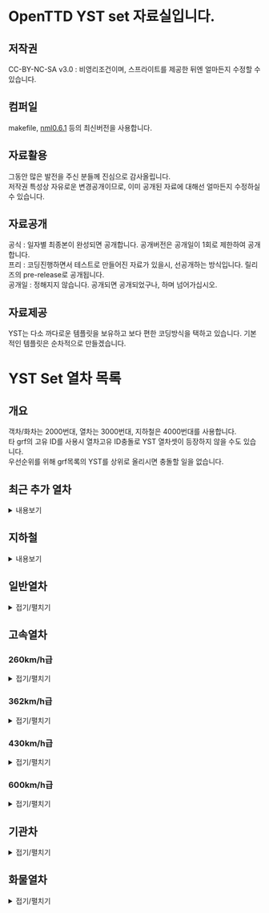 # OpenTTD YST set 자료실입니다.
## 저작권
 CC-BY-NC-SA v3.0 : 비영리조건이며, 스프라이트를 제공한 뒤엔 얼마든지 수정할 수 있습니다.<br>

## 컴퍼일
makefile, [nml0.6.1](https://github.com/OpenTTD/nml) 등의 최신버전을 사용합니다.<br>

## 자료활용
그동안 많은 발전을 주신 분들께 진심으로 감사올립니다.<br>
저작권 특성상 자유로운 변경공개이므로, 이미 공개된 자료에 대해선 얼마든지 수정하실 수 있습니다.<br>

## 자료공개
공식 : 일자별 최종본이 완성되면 공개합니다. 공개버전은 공개일이 1회로 제한하여 공개합니다.<br>
프리 : 코딩진행하면서 테스트로 만들어진 자료가 있을시, 선공개하는 방식입니다. 릴리즈의 pre-release로 공개됩니다.<br>
공개일 : 정해지지 않습니다. 공개되면 공개되었구나, 하며 넘어가십시오.<br>

## 자료제공
YST는 다소 까다로운 템플릿을 보유하고 보다 편한 코딩방식을 택하고 있습니다. 기본적인 템플릿은 순차적으로 만들겠습니다.<br>

# YST Set 열차 목록
## 개요
객차/화차는 2000번대, 열차는 3000번대, 지하철은 4000번대를 사용합니다. <br>
타 grf의 고유 ID를 사용시 열차고유 ID충돌로 YST 열차셋이 등장하지 않을 수도 있습니다.<br>
우선순위를 위해 grf목록의 YST를 상위로 올리시면 충돌할 일을 없습니다.<br>

## 최근 추가 열차
<details markdown="1">
<summary>내용보기</summary>
<table>
	<thead>
		<tr>
			<th>구분</th><th>ID</th><th>열차이름</th><th>도입년도</th><th>열차속도</th><th>수송량</th>
		</tr>
	</thead>
	<tbody>
        	<tr>
			<td rowspan="4">일반열차</td>
		</tr>
		<tr>
			<td rowspan="3">3052</td>
		</tr>
		<tr>
			<td colspan="4"><img src="docs/img/YST/ITX_SM2_Red.png" alt="ITX-SM2 Red"></td>
		</tr>
		<tr>
			<td>ITX-SM2 빨강도색</td><td>2020년</td><td>181km/h</td><td>운전차량 160, 객차차량 200</td>
		</tr>
		<!-- // ITX-SM2 빨강-->
		<tr>
			<td rowspan="4">일반열차</td>
		</tr>
		<tr>
			<td rowspan="3">3052</td>
		</tr>
		<tr>
			<td colspan="4"><img src="docs/img/YST/ITX_SM2_Green.png" alt="ITX-SM2 Green"></td>
		</tr>
		<tr>
			<td>ITX-SM2 녹색도색</td><td>2020년</td><td>181km/h</td><td>운전차량 160, 객차차량 200</td>
		</tr>
		<!-- // ITX-SM2 녹색-->
		<tr>
			<td rowspan="4">일반열차</td>
		</tr>
		<tr>
			<td rowspan="3">3052</td>
		</tr>
		<tr>
			<td colspan="4"><img src="docs/img/YST/ITX_SM2_White.png" alt="ITX-SM2 White"></td>
		</tr>
		<tr>
			<td>ITX-SM2 흰색도색</td><td>2020년</td><td>181km/h</td><td>운전차량 160, 객차차량 200</td>
		</tr>
		<!-- // ITX-SM2 흰색-->
		<tr>
			<td rowspan="4">고속열차</td>
		</tr>
		<tr>
			<td rowspan="3">3053</td>
		</tr>
		<tr>
			<td colspan="4"><img src="docs/img/YST/KTX_SC2_Blue.png" alt="KTX SC2 Blue"></td>
		</tr>
		<tr>
			<td>KTX-SC2 파랑도색</td><td>2020년</td><td>362km/h</td><td>객차차량 116</td>
		</tr>
		<!-- // KTX-SC2 파랑-->
		<tr>
			<td rowspan="4">고속열차</td>
		</tr>
		<tr>
			<td rowspan="3">3053</td>
		</tr>
		<tr>
			<td colspan="4"><img src="docs/img/YST/KTX_SC2_Green.png" alt="KTX SC2 Green"></td>
		</tr>
		<tr>
			<td>KTX-SC2 녹색도색</td><td>2020년</td><td>362km/h</td><td>객차차량 116</td>
		</tr>
		<!-- // KTX-SC2 녹색-->
		<tr>
			<td rowspan="4">고속열차</td>
		</tr>
		<tr>
			<td rowspan="3">3053</td>
		</tr>
		<tr>
			<td colspan="4"><img src="docs/img/YST/KTX_SC2_White.png" alt="KTX SC2 White"></td>
		</tr>
		<tr>
			<td>KTX-SC2 흰색도색</td><td>2020년</td><td>362km/h</td><td>객차차량 116</td>
		</tr>
		<!-- // KTX-SC2 흰색-->
</table>
</details>

## 지하철
<details markdown="2">
<summary>내용보기</summary>
<table class="table2">
                                    <thead>
                                        <tr>
                                            <th>구분</th><th>열차이름</th><th>도입년도</th><th>열차속도</th><th>수송량</th>
                                        </tr>
                                    </thead>
                                    <tbody>
                                        <tr>
                                            <td rowspan="4">지하철</td>
                                        </tr>
                                        <tr>
                                            <td rowspan="3">MTR</td>
                                        </tr>
                                            <tr>
                                                <td colspan="3"><img src="img/YST/MTR.png" alt="MTR"></td>
                                            </tr>
                                        <tr class="tr">
                                            <td>1979년</td><td>120km/h</td><td>운전차량 80, 객차차량 80</td>
                                        </tr>
                                        <!-- // MTR -->
                                        <tr>
                                            <td rowspan="4">지하철</td>
                                        </tr>
                                        <tr>
                                            <td rowspan="3">MTR 개조형</td>
                                        </tr>
                                            <tr>
                                                <td colspan="3"><img src="img/YST/MTR_remoding.png" alt="MTR remoding"></td>
                                            </tr>
                                        <tr class="tr">
                                            <td>1979년</td><td>120km/h</td><td>운전차량 80, 객차차량 80</td>
                                        </tr>
                                        <!-- // MTR 개조형-->
                                        <tr>
                                            <td rowspan="4">지하철</td>
                                        </tr>
                                        <tr>
                                            <td rowspan="3">MTR 디즈니</td>
                                        </tr>
                                            <tr>
                                                <td colspan="3"><img src="img/YST/MTR_Disney.png" alt="MTR Disney"></td>
                                            </tr>
                                        <tr class="tr">
                                            <td>1979년</td><td>120km/h</td><td>운전차량 80, 객차차량 80</td>
                                        </tr>
                                        <!-- // MTR 디즈니-->
                                        <tr>
                                            <td rowspan="4">지하철</td>
                                        </tr>
                                        <tr>
                                            <td rowspan="3">MTR CNR</td>
                                        </tr>
                                            <tr>
                                                <td colspan="3"><img src="img/YST/MTR_CNR.png" alt="MTR CNR"></td>
                                            </tr>
                                        <tr class="tr">
                                            <td>1979년</td><td>120km/h</td><td>운전차량 80, 객차차량 80</td>
                                        </tr>
                                        <!-- // MTR CNR-->
                                        <tr>
                                            <td rowspan="4">지하철</td>
                                        </tr>
                                        <tr>
                                            <td rowspan="3">MTR CNR 남부섬</td>
                                        </tr>
                                            <tr>
                                                <td colspan="3"><img src="img/YST/MTR_CNRN.png" alt="MTR CNR 남부섬"></td>
                                            </tr>
                                        <tr class="tr">
                                            <td>1979년</td><td>120km/h</td><td>운전차량 80, 객차차량 80</td>
                                        </tr>
                                        <!-- // MTR CNR 남부섬-->
                                        <tr>
                                            <td rowspan="4">지하철</td>
                                        </tr>
                                        <tr>
                                            <td rowspan="3">MTR CRRC</td>
                                        </tr>
                                            <tr>
                                                <td colspan="3"><img src="img/YST/MTR_CRRC.png" alt="MTR CRRC"></td>
                                            </tr>
                                        <tr class="tr">
                                            <td>1979년</td><td>120km/h</td><td>운전차량 80, 객차차량 80</td>
                                        </tr>
                                        <!-- // MTR CRRC-->
                                        <tr>
                                            <td rowspan="4">지하철</td>
                                        </tr>
                                        <tr>
                                            <td rowspan="3">MTR 미쓰비시</td>
                                        </tr>
                                            <tr>
                                                <td colspan="3"><img src="img/YST/MTR_H.png" alt="MTR 미쓰비시"></td>
                                            </tr>
                                        <tr class="tr">
                                            <td>1979년</td><td>120km/h</td><td>운전차량 80, 객차차량 80</td>
                                        </tr>
                                        <!-- // MTR 미쓰비시-->
                                        <tr>
                                            <td rowspan="4">지하철</td>
                                        </tr>
                                        <tr>
                                            <td rowspan="3">YTRO 100 A도색</td>
                                        </tr>
                                        <tr>
                                            <td colspan="3"><img src="img/YST/YTRO_100_A.png" alt="YTRO 100 A도색"></td>
                                        </tr>
                                        <tr class="tr">
                                            <td>2020년</td><td>120km/h</td><td>운전차량 80, 1층 객차차량 80, 2층 객차차량 160</td>
                                        </tr>
                                        <tr>
                                            <td rowspan="4">지하철</td>
                                        </tr>
                                        <tr>
                                            <td rowspan="3">YTRO 100 B도색</td>
                                        </tr>
                                        <tr>
                                            <td colspan="3"><img src="img/YST/YTRO_100_B.png" alt="YTRO 100 B도색"></td>
                                        </tr>
                                        <tr class="tr">
                                            <td>2020년</td><td>120km/h</td><td>운전차량 80, 1층 객차차량 80, 2층 객차차량 160</td>
                                        </tr>
                                        <tr>
                                            <td rowspan="4">지하철</td>
                                        </tr>
                                        <tr>
                                            <td rowspan="3">YTRO 100 C도색</td>
                                        </tr>
                                        <tr>
                                            <td colspan="3"><img src="img/YST/YTRO_100_C.png" alt="YTRO 100 C도색"></td>
                                        </tr>
                                        <tr class="tr">
                                            <td>2020년</td><td>120km/h</td><td>운전차량 80, 1층 객차차량 80, 2층 객차차량 160</td>
                                        </tr>
                                        <tr>
                                            <td rowspan="4">지하철</td>
                                        </tr>
                                        <tr>
                                            <td rowspan="3">YTRO 100 D도색</td>
                                        </tr>
                                        <tr>
                                            <td colspan="3"><img src="img/YST/YTRO_100_D.png" alt="YTRO 100 D도색"></td>
                                        </tr>
                                        <tr class="tr">
                                            <td>2020년</td><td>120km/h</td><td>운전차량 80, 1층 객차차량 80, 2층 객차차량 160</td>
                                        </tr>
                                        <tr>
                                            <td rowspan="4">지하철</td>
                                        </tr>
                                        <tr>
                                            <td rowspan="3">YTRO 100 E도색</td>
                                        </tr>
                                        <tr>
                                            <td colspan="3"><img src="img/YST/YTRO_100_E.png" alt="YTRO 100 E도색"></td>
                                        </tr>
                                        <tr class="tr">
                                            <td>2020년</td><td>120km/h</td><td>운전차량 80, 1층 객차차량 80, 2층 객차차량 160</td>
                                        </tr>
                                        <!-- // YTRO 100 -->
                                        <tr>
                                            <td rowspan="4">지하철</td>
                                        </tr>
                                        <tr>
                                            <td rowspan="3">YTRO 200 A도색</td>
                                        </tr>
                                        <tr>
                                            <td colspan="3"><img src="img/YST/YTRO_200_A.png" alt="YTRO 200 A도색"></td>
                                        </tr>
                                        <tr class="tr">
                                            <td>2020년</td><td>120km/h</td><td>운전차량 80, 1층 객차차량 80, 2층 객차차량 160</td>
                                        </tr>
                                        <tr>
                                            <td rowspan="4">지하철</td>
                                        </tr>
                                        <tr>
                                            <td rowspan="3">YTRO 200 B도색</td>
                                        </tr>
                                        <tr>
                                            <td colspan="3"><img src="img/YST/YTRO_200_B.png" alt="YTRO 200 B도색"></td>
                                        </tr>
                                        <tr class="tr">
                                            <td>2020년</td><td>120km/h</td><td>운전차량 80, 1층 객차차량 80, 2층 객차차량 160</td>
                                        </tr>
                                        <tr>
                                            <td rowspan="4">지하철</td>
                                        </tr>
                                        <tr>
                                            <td rowspan="3">YTRO 200 C도색</td>
                                        </tr>
                                        <tr>
                                            <td colspan="3"><img src="img/YST/YTRO_200_C.png" alt="YTRO 200 C도색"></td>
                                        </tr>
                                        <tr class="tr">
                                            <td>2020년</td><td>120km/h</td><td>운전차량 80, 1층 객차차량 80, 2층 객차차량 160</td>
                                        </tr>
                                        <tr>
                                            <td rowspan="4">지하철</td>
                                        </tr>
                                        <tr>
                                            <td rowspan="3">YTRO 200 D도색</td>
                                        </tr>
                                        <tr>
                                            <td colspan="3"><img src="img/YST/YTRO_200_D.png" alt="YTRO 200 D도색"></td>
                                        </tr>
                                        <tr class="tr">
                                            <td>2020년</td><td>120km/h</td><td>운전차량 80, 1층 객차차량 80, 2층 객차차량 160</td>
                                        </tr>
                                        <tr>
                                            <td rowspan="4">지하철</td>
                                        </tr>
                                        <tr>
                                            <td rowspan="3">YTRO 200 E도색</td>
                                        </tr>
                                        <tr>
                                            <td colspan="3"><img src="img/YST/YTRO_200_E.png" alt="YTRO 200 E도색"></td>
                                        </tr>
                                        <tr class="tr">
                                            <td>2020년</td><td>120km/h</td><td>운전차량 80, 1층 객차차량 80, 2층 객차차량 160</td>
                                        </tr>
                                        <tr>
                                            <td rowspan="4">지하철</td>
                                        </tr>
                                        <tr>
                                            <td rowspan="3">YTRO 200 F도색</td>
                                        </tr>
                                        <tr>
                                            <td colspan="3"><img src="img/YST/YTRO_200_F.png" alt="YTRO 200 F도색"></td>
                                        </tr>
                                        <tr class="tr">
                                            <td>2020년</td><td>120km/h</td><td>운전차량 80, 1층 객차차량 80, 2층 객차차량 160</td>
                                        </tr>
                                        <tr>
                                            <td rowspan="4">지하철</td>
                                        </tr>
                                        <tr>
                                            <td rowspan="3">YTRO 200 G도색</td>
                                        </tr>
                                        <tr>
                                            <td colspan="3"><img src="img/YST/YTRO_200_G.png" alt="YTRO 200 G도색"></td>
                                        </tr>
                                        <tr class="tr">
                                            <td>2020년</td><td>120km/h</td><td>운전차량 80, 1층 객차차량 80, 2층 객차차량 160</td>
                                        </tr>
                                        <tr>
                                            <td rowspan="4">지하철</td>
                                        </tr>
                                        <tr>
                                            <td rowspan="3">YTRO 200 H도색</td>
                                        </tr>
                                        <tr>
                                            <td colspan="3"><img src="img/YST/YTRO_200_H.png" alt="YTRO 200 H도색"></td>
                                        </tr>
                                        <tr class="tr">
                                            <td>2020년</td><td>120km/h</td><td>운전차량 80, 1층 객차차량 80, 2층 객차차량 160</td>
                                        </tr>
                                        <tr>
                                            <td rowspan="4">지하철</td>
                                        </tr>
                                        <tr>
                                            <td rowspan="3">YTRO 200 I도색</td>
                                        </tr>
                                        <tr>
                                            <td colspan="3"><img src="img/YST/YTRO_200_I.png" alt="YTRO 200 I도색"></td>
                                        </tr>
                                        <tr class="tr">
                                            <td>2020년</td><td>120km/h</td><td>운전차량 80, 1층 객차차량 80, 2층 객차차량 160</td>
                                        </tr>
                                        <tr>
                                            <td rowspan="4">지하철</td>
                                        </tr>
                                        <tr>
                                            <td rowspan="3">YTRO 200 J도색</td>
                                        </tr>
                                        <tr>
                                            <td colspan="3"><img src="img/YST/YTRO_200_J.png" alt="YTRO 200 J도색"></td>
                                        </tr>
                                        <tr class="tr">
                                            <td>2020년</td><td>120km/h</td><td>운전차량 80, 1층 객차차량 80, 2층 객차차량 160</td>
                                        </tr>
                                        <!-- // YTRO 200 -->
                                </table>
</details>

## 일반열차
<details markdown="3">
<summary>접기/펼치기</summary>
<table class="table2">
                                    <thead>
                                        <tr>
                                            <th>구분</th><th>열차이름</th><th>도입년도</th><th>열차속도</th><th>수송량</th>
                                        </tr>
                                    </thead>
                                    <tbody>
                                        <tr>
                                            <td rowspan="4">일반열차</td>
                                        </tr>
                                        <tr>
                                            <td rowspan="3">NKX A도색</td>
                                        </tr>
                                        <tr>
                                            <td colspan="3"><img src="img/YST/NKX_A.png" alt="NKX A도색"></td>
                                        </tr>
                                        <tr class="tr">
                                            <td>2020년</td><td>150km/h</td><td>운전차량 72, 1층 객차차량 101, 2층 객차차량 202</td>
                                        </tr>
                                        <tr>
                                            <td rowspan="4">일반열차</td>
                                        </tr>
                                        <tr>
                                            <td rowspan="3">NKX B도색</td>
                                        </tr>
                                        <tr>
                                            <td colspan="3"><img src="img/YST/NKX_B.png" alt="NKX B도색"></td>
                                        </tr>
                                        <tr class="tr">
                                            <td>2020년</td><td>150km/h</td><td>운전차량 72, 1층 객차차량 101, 2층 객차차량 202</td>
                                        </tr>
                                        <tr>
                                            <td rowspan="4">일반열차</td>
                                        </tr>
                                        <tr>
                                            <td rowspan="3">NKX C도색</td>
                                        </tr>
                                        <tr>
                                            <td colspan="3"><img src="img/YST/NKX_C.png" alt="NKX C도색"></td>
                                        </tr>
                                        <tr class="tr">
                                            <td>2020년</td><td>150km/h</td><td>운전차량 72, 1층 객차차량 101, 2층 객차차량 202</td>
                                        </tr>
                                        <!-- // NKX -->
                                        <tr>
                                            <td rowspan="4">일반열차</td>
                                        </tr>
                                        <tr>
                                            <td rowspan="3">YN01</td>
                                        </tr>
                                        <tr>
                                            <td colspan="3"><img src="img/YST/YN01.png" alt="YN01"></td>
                                        </tr>
                                        <tr class="tr">
                                            <td>2020년</td><td>180km/h</td><td>운전차량 58, 객차차량 70</td>
                                        </tr>
                                        <tr>
                                            <td rowspan="4">일반열차</td>
                                        </tr>
                                        <tr>
                                            <td rowspan="3">YN01-Yellow</td>
                                        </tr>
                                        <tr>
                                            <td colspan="3"><img src="img/YST/YN01_Yellow.png" alt="YN01-Yellow"></td>
                                        </tr>
                                        <tr class="tr">
                                            <td>2020년</td><td>180km/h</td><td>운전차량 58, 객차차량 70</td>
                                        </tr>
                                </table>
</details>

## 고속열차
### 260km/h급 
<details markdown="4">
<summary>접기/펼치기</summary>
<table class="table2">
                                    <thead>
                                        <tr>
                                            <th>구분</th><th>열차이름</th><th>도입년도</th><th>열차속도</th><th>수송량</th>
                                        </tr>
                                    </thead>
                                    <tbody>
                                        <tr>
                                            <td rowspan="4">고속철도</td>
                                        </tr>
                                        <tr>
                                            <td rowspan="3">800계</td>
                                        </tr>
                                           <tr>
                                            <td colspan="3"><img src="img/YST/800.png" alt="신칸센 800계"></td>
                                        </tr>
                                        <tr class="tr">
                                            <td>1996년</td><td>260km/h</td><td>운전차량 58, 객차차량 80</td>
                                        </tr>
                                        <!-- // 신칸센 800계 -->
                                        <tr>
                                            <td rowspan="4">고속철도</td>
                                        </tr>
                                        <tr>
                                            <td rowspan="3">CRH1</td>
                                        </tr>
                                        <tr>
                                            <td colspan="3"><img src="img/YST/CRH1.png" alt="CRH1"></td>
                                        </tr>
                                        <tr class="tr">
                                            <td>2012년</td><td>280km/h</td><td>운전차량 72, 객차차량 101</td>
                                        </tr>
                                        <!-- // CRH1 -->
                                        <tr>
                                            <td rowspan="4">준고속철도</td>
                                        </tr>
                                        <tr>
                                            <td rowspan="3">EMU-250</td>
                                        </tr>
                                        <tr>
                                            <td colspan="3"><img src="img/YST/EMU_250.png" alt="EMU-250"></td>
                                        </tr>
                                        <tr class="tr">
                                            <td>2020년</td><td>251km/h</td><td>운전차량 58, 객차차량 70</td>
                                        </tr>
                                        <tr>
                                            <td rowspan="4">준고속철도</td>
                                        </tr>
                                        <tr>
                                            <td rowspan="3">HMX 빨강도색</td>
                                        </tr>
                                        <tr>
                                            <td colspan="3"><img src="img/YST/HMX_Red.png" alt="HMX-Red"></td>
                                        </tr>
                                        <tr class="tr">
                                            <td>2020년</td><td>251km/h</td><td>운전차량 40, 1층 객차차량 80, 2층 객차차량 160</td>
                                        </tr>
                                        <tr>
                                            <td rowspan="4">준고속철도</td>
                                        </tr>
                                        <tr>
                                            <td rowspan="3">HMX 녹색도색</td>
                                        </tr>
                                        <tr>
                                            <td colspan="3"><img src="img/YST/HMX_Green.png" alt="HMX-Green"></td>
                                        </tr>
                                        <tr class="tr">
                                            <td>2020년</td><td>251km/h</td><td>운전차량 40, 1층 객차차량 80, 2층 객차차량 160</td>
                                        </tr>
                                        <!-- // HMX -->
                                        <tr>
                                            <td rowspan="4">준고속철도</td>
                                        </tr>
                                        <tr>
                                            <td rowspan="3">Talgo250-Alvia</td>
                                        </tr>
                                        <tr>
                                            <td colspan="3"><img src="img/YST/Talgo_250_Alvia.png" alt="Talgo-250 Alvia"></td>
                                        </tr>
                                        <tr class="tr">
                                            <td>2012년</td><td>250km/h</td><td>객차차량 85</td>
                                        </tr>
                                        <tr>
                                            <td rowspan="4">준고속철도</td>
                                        </tr>
                                        <tr>
                                            <td rowspan="3">Talgo250-Aprosiyob</td>
                                        </tr>
                                        <tr>
                                            <td colspan="3"><img src="img/YST/Talgo_250_Aprosiyob.png" alt="Talgo-250 Aprosiyob"></td>
                                        </tr>
                                        <tr class="tr">
                                            <td>2012년</td><td>250km/h</td><td>객차차량 85</td>
                                        </tr>
                                        <!-- // Talgo250 -->
                                        <tr>
                                            <td rowspan="4">준고속열차</td>
                                        </tr>
                                        <tr>
                                            <td rowspan="3">YN02</td>
                                        </tr>
                                        <tr>
                                            <td colspan="3"><img src="img/YST/YN02.png" alt="YN02"></td>
                                        </tr>
                                        <tr class="tr">
                                            <td>2020년</td><td>251km/h</td><td>운전차량 58, 객차차량 70</td>
                                        </tr>
                                        <!-- // YN -->
                                </table>
	
</details>
	
### 362km/h급 
<details markdown="5">
<summary>접기/펼치기</summary>
<table class="table2">
                                    <thead>
                                        <tr>
                                            <th>구분</th><th>열차이름</th><th>도입년도</th><th>열차속도</th><th>수송량</th>
                                        </tr>
                                    </thead>
                                    <tbody>
                                        <tr>
                                            <td rowspan="4">고속철도</td>
                                        </tr>
                                        <tr>
                                            <td rowspan="3">500계</td>
                                        </tr>
                                           <tr>
                                            <td colspan="3"><img src="img/YST/500.png" alt="신칸센 500계"></td>
                                        </tr>
                                        <tr class="tr">
                                            <td>1996년</td><td>330km/h</td><td>운전차량 53, 객차차량 100</td>
                                        </tr>
                                        <tr>
                                            <td rowspan="4">고속철도</td>
                                        </tr>
                                        <tr>
                                            <td rowspan="3">500계-팥죽</td>
                                        </tr>
                                            <tr>
                                                <td colspan="3"><img src="img/YST/500_Patjug.png" alt="신칸센 500계-팥죽"></td>
                                            </tr>
                                        <tr class="tr">
                                            <td>1996년</td><td>330km/h</td><td>운전차량 53, 객차차량 100</td>
                                        </tr>
                                        <tr>
                                            <td rowspan="4">고속철도</td>
                                        </tr>
                                        <tr>
                                            <td rowspan="3">500계-산천</td>
                                        </tr>
                                            <tr>
                                            <td colspan="3"><img src="img/YST/500_Sancheon.png" alt="신칸센 500계-산천"></td>
                                        </tr>
                                        <tr class="tr">
                                            <td>1996년</td><td>330km/h</td><td>운전차량 53, 객차차량 100</td>
                                        </tr>
                                        <!-- // 신칸센 500계 -->
                                        <tr>
                                            <td rowspan="4">고속철도</td>
                                        </tr>
                                        <tr>
                                            <td rowspan="3">AGV</td>
                                        </tr>
                                        <tr>
                                            <td colspan="3"><img src="img/YST/AGV.png" alt="AGV"></td>
                                        </tr>
                                        <tr class="tr">
                                            <td>2012년</td><td>330km/h</td><td>운전차량 85, 객차차량 85</td>
                                        </tr>
                                        <tr>
                                            <td rowspan="4">고속철도</td>
                                        </tr>
                                        <tr>
                                            <td rowspan="3">AVE</td>
                                        </tr>
                                        <tr>
                                            <td colspan="3"><img src="img/YST/AVE.png" alt="AVE"></td>
                                        </tr>
                                        <tr class="tr">
                                            <td>2012년</td><td>330km/h</td><td>객차차량 85</td>
                                        </tr>
                                        <!-- // AVE -->
                                        <tr>
                                            <td rowspan="4">고속철도</td>
                                        </tr>
                                        <tr>
                                            <td rowspan="3">AVE Velaro</td>
                                        </tr>
                                           <tr>
                                            <td colspan="3"><img src="img/YST/AVE_Velaro.png" alt="AVE"></td>
                                        </tr>
                                        <tr class="tr">
                                            <td>2006년</td><td>330km/h</td><td>운전차량 30, 객차차량 50</td>
                                        </tr>
                                        <!-- // AVE Velaro -->
                                        <tr>
                                            <td rowspan="4">고속철도</td>
                                        </tr>
                                        <tr>
                                            <td rowspan="3">CRH3</td>
                                        </tr>
                                        <tr>
                                            <td colspan="3"><img src="img/YST/CRH3.png" alt="CRH1"></td>
                                        </tr>
                                        <tr class="tr">
                                            <td>2017년</td><td>330km/h</td><td>운전차량 30, 객차차량 50</td>
                                        </tr>
                                        <!-- // CRH3 -->
                                        <tr>
                                            <td rowspan="4">고속철도</td>
                                        </tr>
                                        <tr>
                                            <td rowspan="3">CRH380A</td>
                                        </tr>
                                        <tr>
                                            <td colspan="3"><img src="img/YST/CRH380A.png" alt="CRH380A"></td>
                                        </tr>
                                        <tr class="tr">
                                            <td>2017년</td><td>380km/h</td><td>운전차량 46, 객차차량 85</td>
                                        </tr>
                                        <tr>
                                            <td rowspan="4">고속철도</td>
                                        </tr>
                                        <tr>
                                            <td rowspan="3">CRH380A-Red</td>
                                        </tr>
                                        <tr>
                                            <td colspan="3"><img src="img/YST/CRH380A_Red.png" alt="CRH380A_Red"></td>
                                        </tr>
                                        <tr class="tr">
                                            <td>2017년</td><td>380km/h</td><td>운전차량 46, 객차차량 85</td>
                                        </tr>
                                        <!-- // CRH380A -->
                                        <tr>
                                            <td rowspan="4">고속철도</td>
                                        </tr>
                                        <tr>
                                            <td rowspan="3">E5</td>
                                        </tr>
                                        <tr>
                                            <td colspan="3"><img src="img/YST/E5.png" alt="E5"></td>
                                        </tr>
                                        <tr class="tr">
                                            <td>2011년</td><td>330km/h</td><td>운전차량 20, 객차차량 100</td>
                                        </tr>
                                        <tr>
                                            <td rowspan="4">고속철도</td>
                                        </tr>
                                        <tr>
                                            <td rowspan="3">H5</td>
                                        </tr>
                                        <tr>
                                            <td colspan="3"><img src="img/YST/H5.png" alt="H5"></td>
                                        </tr>
                                        <tr class="tr">
                                            <td>2011년</td><td>330km/h</td><td>운전차량 20, 객차차량 100</td>
                                        </tr>
                                        <!-- // E5 -->
                                        <tr>
                                            <td rowspan="4">고속철도</td>
                                        </tr>
                                        <tr>
                                            <td rowspan="3">E6</td>
                                        </tr>
                                        <tr>
                                            <td colspan="3"><img src="img/YST/E6.png" alt="E6"></td>
                                        </tr>
                                        <tr class="tr">
                                            <td>2011년</td><td>330km/h</td><td>운전차량 22, 객차차량 68</td>
                                        </tr>
                                        <!-- // E6 -->
                                        <tr>
                                            <td rowspan="4">고속철도</td>
                                        </tr>
                                        <tr>
                                            <td rowspan="3">E7</td>
                                        </tr>
                                        <tr>
                                            <td colspan="3"><img src="img/YST/E7.png" alt="E7"></td>
                                        </tr>
                                        <tr class="tr">
                                            <td>2014년</td><td>331km/h</td><td>운전차량 50, 객차차량 98</td>
                                        </tr>
                                        <!-- // E7 -->
                                        <tr>
                                            <td rowspan="4">고속철도</td>
                                        </tr>
                                        <tr>
                                            <td rowspan="3">E300 노랑도색</td>
                                        </tr>
                                        <tr>
                                            <td colspan="3"><img src="img/YST/E300_A.png" alt="E300 노랑도색"></td>
                                        </tr>
                                        <tr class="tr">
                                            <td>1992년</td><td>331km/h</td><td>객차차량 58</td>
                                        </tr>
                                        <tr>
                                            <td rowspan="4">고속철도</td>
                                        </tr>
                                        <tr>
                                            <td rowspan="3">E300 파랑도색</td>
                                        </tr>
                                        <tr>
                                            <td colspan="3"><img src="img/YST/E300_B.png" alt="E300 파랑도색"></td>
                                        </tr>
                                        <tr class="tr">
                                            <td>1992년</td><td>331km/h</td><td>객차차량 58</td>
                                        </tr>
                                        <!-- // E300 -->
                                        <tr>
                                            <td rowspan="4">고속철도</td>
                                        </tr>
                                        <tr>
                                            <td rowspan="3">E320</td>
                                        </tr>
                                        <tr>
                                            <td colspan="3"><img src="img/YST/E320.png" alt="E320"></td>
                                        </tr>
                                        <tr class="tr">
                                            <td>2014년</td><td>331km/h</td><td>운전차량 30, 객차차량 50</td>
                                        </tr>
                                        <!-- // E320 -->
                                        <tr>
                                            <td rowspan="4">고속철도</td>
                                        </tr>
                                        <tr>
                                            <td rowspan="3">EMU-300</td>
                                        </tr>
                                        <tr>
                                            <td colspan="3"><img src="img/YST/EMU_300.png" alt="EMU-300"></td>
                                        </tr>
                                        <tr class="tr">
                                            <td>2020년</td><td>331km/h</td><td>운전차량 58, 객차차량 70</td>
                                        </tr>
                                        <!-- // EMU -->
                                        <tr>
                                            <td rowspan="4">고속철도</td>
                                        </tr>
                                        <tr>
                                            <td rowspan="3">ICE3</td>
                                        </tr>
                                        <tr>
                                            <td colspan="3"><img src="img/YST/ICE3.png" alt="ICE3"></td>
                                        </tr>
                                        <tr class="tr">
                                            <td>1997년</td><td>331km/h</td><td>운전차량 30, 객차차량 50</td>
                                        </tr>
                                        <!-- // ICE3 -->
                                        <tr>
                                            <td rowspan="4">고속철도</td>
                                        </tr>
                                        <tr>
                                            <td rowspan="3">ICE-SP (산천)</td>
                                        </tr>
                                        <tr>
                                            <td colspan="3"><img src="img/YST/ICE_Sancheon.png" alt="ICE-산천"></td>
                                        </tr>
                                        <tr class="tr">
                                            <td>2020년</td><td>331km/h</td><td>운전차량 30, 객차차량 50</td>
                                        </tr>
                                        <tr>
                                            <td rowspan="4">고속철도</td>
                                        </tr>
                                        <tr>
                                            <td rowspan="3">ICE-SP (팥죽)</td>
                                        </tr>
                                        <tr>
                                            <td colspan="3"><img src="img/YST/ICE_Patjug.png" alt="ICE-팥죽"></td>
                                        </tr>
                                        <tr class="tr">
                                            <td>2020년</td><td>331km/h</td><td>운전차량 30, 객차차량 50</td>
                                        </tr>
                                        <!-- // ICE-SP -->
                                        <tr>
                                            <td rowspan="4">고속철도</td>
                                        </tr>
                                        <tr>
                                            <td rowspan="3">KTX-N</td>
                                        </tr>
                                        <tr>
                                            <td colspan="3"><img src="img/YST/KTX_N.png" alt="KTX-N"></td>
                                        </tr>
                                        <tr class="tr">
                                            <td>2020년</td><td>331km/h</td><td>객차차량 116</td>
                                        </tr>
                                        <!-- // KTX-N -->
                                        <tr>
                                            <td rowspan="4">고속철도</td>
                                        </tr>
                                        <tr>
                                            <td rowspan="3">N700</td>
                                        </tr>
                                        <tr>
                                            <td colspan="3"><img src="img/YST/N700.png" alt="N700"></td>
                                        </tr>
                                        <tr class="tr">
                                            <td>2007년</td><td>331km/h</td><td>운전차량 75, 객차차량 100</td>
                                        </tr>
                                        <tr>
                                            <td rowspan="4">고속철도</td>
                                        </tr>
                                        <tr>
                                            <td rowspan="3">타이완 고속열차</td>
                                        </tr>
                                        <tr>
                                            <td colspan="3"><img src="img/YST/N700_Taiwan.png" alt="타이완고속열차"></td>
                                        </tr>
                                        <tr class="tr">
                                            <td>2007년</td><td>331km/h</td><td>운전차량 75, 객차차량 100</td>
                                        </tr>
                                        <!-- // N700 -->
                                        <tr>
                                            <td rowspan="4">고속철도</td>
                                        </tr>
                                        <tr>
                                            <td rowspan="3">TGV-Old</td>
                                        </tr>
                                        <tr>
                                            <td colspan="3"><img src="img/YST/TGV_Old.png" alt="TGV Old"></td>
                                        </tr>
                                        <tr class="tr">
                                            <td>1978년</td><td>331km/h</td><td>객차차량 85</td>
                                        </tr>
                                        <!-- // TGV-Old -->
                                        <tr>
                                            <td rowspan="4">고속철도</td>
                                        </tr>
                                        <tr>
                                            <td rowspan="3">TGV Old Pos</td>
                                        </tr>
                                        <tr>
                                            <td colspan="3"><img src="img/YST/TGV_OLD_POS.png" alt="TGV Old Pos"></td>
                                        </tr>
                                        <tr class="tr">
                                            <td>1978년</td><td>331km/h</td><td>객차차량 85</td>
                                        </tr>
                                        <tr>
                                            <td rowspan="4">고속철도</td>
                                        </tr>
                                        <tr>
                                            <td rowspan="3">TGV Old Lyair</td>
                                        </tr>
                                        <tr>
                                            <td colspan="3"><img src="img/YST/TGV_OLD_POS_Lyair.png" alt="TGV Old Pos Lyair"></td>
                                        </tr>
                                        <tr class="tr">
                                            <td>1978년</td><td>331km/h</td><td>객차차량 85</td>
                                        </tr>
                                        <tr>
                                            <td rowspan="4">고속철도</td>
                                        </tr>
                                        <tr>
                                            <td rowspan="3">TGV Old Thalys</td>
                                        </tr>
                                        <tr>
                                            <td colspan="3"><img src="img/YST/TGV_OLD_POS_Thalys.png" alt="TGV Old Pos Thalys"></td>
                                        </tr>
                                        <tr class="tr">
                                            <td>1978년</td><td>331km/h</td><td>객차차량 85</td>
                                        </tr>
                                        <!-- // TGV Old Pos -->
                                        <tr>
                                            <td rowspan="4">고속철도</td>
                                        </tr>
                                        <tr>
                                            <td rowspan="3">TGV Pos</td>
                                        </tr>
                                        <tr>
                                            <td colspan="3"><img src="img/YST/TGV_POS.png" alt="TGV Pos"></td>
                                        </tr>
                                        <tr class="tr">
                                            <td>2006년</td><td>331km/h</td><td>객차차량 85</td>
                                        </tr>
                                        <tr>
                                            <td rowspan="4">고속철도</td>
                                        </tr>
                                        <tr>
                                            <td rowspan="3">TGV Lyair</td>
                                        </tr>
                                        <tr>
                                            <td colspan="3"><img src="img/YST/TGV_POS_Lyair.png" alt="TGV Lyair"></td>
                                        </tr>
                                        <tr class="tr">
                                            <td>2006년</td><td>331km/h</td><td>객차차량 85</td>
                                        </tr>
                                        <tr>
                                            <td rowspan="4">고속철도</td>
                                        </tr>
                                        <tr>
                                            <td rowspan="3">TGV Thalys</td>
                                        </tr>
                                        <tr>
                                            <td colspan="3"><img src="img/YST/TGV_POS_Thalys.png" alt="TGV Thalys"></td>
                                        </tr>
                                        <tr class="tr">
                                            <td>2006년</td><td>331km/h</td><td>객차차량 85</td>
                                        </tr>
                                        <!-- // TGV Pos -->
                                        <tr>
                                            <td rowspan="4">고속철도</td>
                                        </tr>
                                        <tr>
                                            <td rowspan="3">TGV Old Duplex</td>
                                        </tr>
                                        <tr>
                                            <td colspan="3"><img src="img/YST/TGV_OLD_Duplex.png" alt="TGV Old Duplex"></td>
                                        </tr>
                                        <tr class="tr">
                                            <td>1994년</td><td>250km/h</td><td>객차차량 170</td>
                                        </tr>
                                        <tr>
                                            <td rowspan="4">고속철도</td>
                                        </tr>
                                        <tr>
                                            <td rowspan="3">TGV Old Lyair Duplex</td>
                                        </tr>
                                        <tr>
                                            <td colspan="3"><img src="img/YST/TGV_OLD_Duplex_Lyair.png" alt="TGV Old Duplex Lyair"></td>
                                        </tr>
                                        <tr class="tr">
                                            <td>1994년</td><td>250km/h</td><td>객차차량 170</td>
                                        </tr>
                                        <!-- // TGV Old Duplex -->
                                        <tr>
                                            <td rowspan="4">고속철도</td>
                                        </tr>
                                        <tr>
                                            <td rowspan="3">TGV Duplex</td>
                                        </tr>
                                        <tr>
                                            <td colspan="3"><img src="img/YST/TGV_Duplex.png" alt="TGV Duplex"></td>
                                        </tr>
                                        <tr class="tr">
                                            <td>1994년</td><td>250km/h</td><td>객차차량 85</td>
                                        </tr>
                                        <tr>
                                            <td rowspan="4">고속철도</td>
                                        </tr>
                                        <tr>
                                            <td rowspan="3">TGV Lyair Duplex</td>
                                        </tr>
                                        <tr>
                                            <td colspan="3"><img src="img/YST/TGV_Duplex_Lyair.png" alt="TGV Duplex Lyair"></td>
                                        </tr>
                                        <tr class="tr">
                                            <td>1994년</td><td>250km/h</td><td>객차차량 85</td>
                                        </tr>
                                        <!-- // TGV Duplex -->
                                        <tr>
                                            <td rowspan="4">고속철도</td>
                                        </tr>
                                        <tr>
                                            <td rowspan="3">TGV Ouigo</td>
                                        </tr>
                                        <tr>
                                            <td colspan="3"><img src="img/YST/TGV_Ouigo.png" alt="TGV Ouigo"></td>
                                        </tr>
                                        <tr class="tr">
                                            <td>2013년</td><td>331km/h</td><td>객차차량 85</td>
                                        </tr>
                                        <!-- // TGV Ouigo -->
                                        <tr>
                                            <td rowspan="4">고속열차</td>
                                        </tr>
                                        <tr>
                                            <td rowspan="3">YTX</td>
                                        </tr>
                                        <tr>
                                            <td colspan="3"><img src="img/YST/YTX.png" alt="YTX"></td>
                                        </tr>
                                        <tr class="tr">
                                            <td>2020년</td><td>331km/h</td><td>운전차량 30, 객차차량 50</td>
                                        </tr>
                                        <!-- // YTX -->
                                        <tr>
                                            <td rowspan="4">고속열차</td>
                                        </tr>
                                        <tr>
                                            <td rowspan="3">ZEFIRO380</td>
                                        </tr>
                                        <tr>
                                            <td colspan="3"><img src="img/YST/ZEFIRO380.png" alt="ZEFIRO380"></td>
                                        </tr>
                                        <tr class="tr">
                                            <td>2014년</td><td>380km/h</td><td>운전차량 54, 객차차량 90</td>
                                        </tr>
                                    </tbody>
                                    <!-- // ZEFIRO380 -->
                                </table>
	
</details>
	
### 430km/h급 
<details markdown="6">
<summary>접기/펼치기</summary>
<table class="table2">
                                    <thead>
                                        <tr>
                                            <th>구분</th><th>열차이름</th><th>도입년도</th><th>열차속도</th><th>수송량</th>
                                        </tr>
                                    </thead>
                                    <tbody>
                                        <tr>
                                            <td rowspan="4">고속철도</td>
                                        </tr>
                                        <tr>
                                            <td rowspan="3">500계-Cool</td>
                                        </tr>
                                        <tr>
                                            <td colspan="3"><img src="img/YST/500_Cool.png" alt="신칸센 500계-Cool"></td>
                                        </tr>
                                        <tr class="tr">
                                            <td>1996년</td><td>430km/h</td><td>운전차량 53, 객차차량 100</td>
                                        </tr>
                                        <tr>
                                            <td rowspan="4">고속철도</td>
                                        </tr>
                                        <tr>
                                            <td rowspan="3">AGV-Cool</td>
                                        </tr>
                                        <tr>
                                            <td colspan="3"><img src="img/YST/AGV_Cool.png" alt="AGV-Cool"></td>
                                        </tr>
                                        <tr class="tr">
                                            <td>2012년</td><td>430km/h</td><td>운전차량 85, 객차차량 85</td>
                                        </tr>
                                        <!-- // AGV -->
                                        <tr>
                                            <td rowspan="4">고속철도</td>
                                        </tr>
                                        <tr>
                                            <td rowspan="3">CRH380A-Cool</td>
                                        </tr>
                                        <tr>
                                            <td colspan="3"><img src="img/YST/CRH380A_Cool.png" alt="CRH380A_Cool"></td>
                                        </tr>
                                        <tr class="tr">
                                            <td>2017년</td><td>430km/h</td><td>운전차량 46, 객차차량 85</td>
                                        </tr>
                                        <tr>
                                            <td rowspan="4">고속철도</td>
                                        </tr>
                                        <tr>
                                            <td rowspan="3">HEMU-430</td>
                                        </tr>
                                        <tr>
                                            <td colspan="3"><img src="img/YST/HEMU.png" alt="HEMU-430"></td>
                                        </tr>
                                        <tr class="tr">
                                            <td>2007년</td><td>430km/h</td><td>운전차량 60, 객차차량 80</td>
                                        </tr>
                                        <!-- // HEMU-430 -->
                                        <tr>
                                            <td rowspan="4">고속열차</td>
                                        </tr>
                                        <tr>
                                            <td rowspan="3">ZEFIRO380-Cool</td>
                                        </tr>
                                        <tr>
                                            <td colspan="3"><img src="img/YST/ZEFIRO380_Cool.png" alt="ZEFIRO380-Cool"></td>
                                        </tr>
                                        <tr class="tr">
                                            <td>2014년</td><td>430km/h</td><td>운전차량 54, 객차차량 90</td>
                                        </tr>
                                    </tbody>
                                    <!-- // ZEFIRO380 -->
                                </table>
	
</details>

### 600km/h급 
<details markdown="7">
<summary>접기/펼치기</summary>
<table class="table2">
                                    <thead>
                                        <tr>
                                            <th>구분</th><th>열차이름</th><th>도입년도</th><th>열차속도</th><th>수송량</th>
                                        </tr>
                                    </thead>
                                    <tbody>
                                        <tr>
                                            <td rowspan="4">초고속철도</td>
                                        </tr>
                                        <tr>
                                            <td rowspan="3">CR600</td>
                                        </tr>
                                           <tr>
                                            <td colspan="3"><img src="img/YST/CR600.png" alt="CR600"></td>
                                        </tr>
                                        <tr class="tr">
                                            <td>2012년</td><td>600km/h</td><td>운전차량 45, 객차차량 90</td>
                                        </tr>
                                        <!-- // CR600 -->
                                        <tr>
                                            <td rowspan="5">시운전고속열차</td>
                                        </tr>
                                        <tr>
                                            <td rowspan="4">CRH380A-Test</td>
                                        </tr>
                                        <tr>
                                            <td colspan="3"><img src="img/YST/CRH380A_Test.png" alt="CRH380A-Test"></td>
                                        </tr>
                                        <tr>
                                            <td>2017년</td><td>600km/h</td><td>수송량 없음</td>
                                        </tr>
                                        <tr class="tr">
                                            <td colspan="3">시운전차량으로 기관사와 보조 기관사만 탑승한다는 컨셉임. 유지보수 0</td>
                                        </tr>
                                        <!-- // CRH380A-Test -->
                                        <tr>
                                            <td rowspan="5">시운전고속철도</td>
                                        </tr>
                                        <tr>
                                            <td rowspan="4">Dr. Yellow</td>
                                        </tr>
                                        <tr>
                                            <td colspan="3"><img src="img/YST/Dr_Yellow.png" alt="Dr.Yellow"></td>
                                        </tr>
                                        <tr>
                                            <td>2007년</td><td>600km/h</td><td>수송량 없음</td>
                                        </tr>
                                        <tr class="tr">
                                            <td colspan="3">시운전차량으로 기관사와 보조 기관사만 탑승한다는 컨셉임. 유지보수 0</td>
                                        </tr>
                                        <!-- // Dr. Yellow -->
                                        <tr>
                                            <td rowspan="4">초고속철도</td>
                                        </tr>
                                        <tr>
                                            <td rowspan="3">Glory 600 A도색</td>
                                        </tr>
                                        <tr>
                                            <td colspan="3"><img src="img/YST/Glory_600_A.png" alt="Glory-600 A도색"></td>
                                        </tr>
                                        <tr class="tr">
                                            <td>2020년</td><td>600km/h</td><td>객차차량 100</td>
                                        </tr>
                                        <tr>
                                            <td rowspan="4">초고속철도</td>
                                        </tr>
                                        <tr>
                                            <td rowspan="3">Glory 600 B도색</td>
                                        </tr>
                                        <tr>
                                            <td colspan="3"><img src="img/YST/Glory_600_B.png" alt="Glory-600 B도색"></td>
                                        </tr>
                                        <tr class="tr">
                                            <td>2020년</td><td>600km/h</td><td>객차차량 100</td>
                                        </tr>
                                        <tr>
                                            <td rowspan="4">초고속철도</td>
                                        </tr>
                                        <tr>
                                            <td rowspan="3">Glory 600 C도색</td>
                                        </tr>
                                        <tr>
                                            <td colspan="3"><img src="img/YST/Glory_600_C.png" alt="Glory-600 C도색"></td>
                                        </tr>
                                        <tr class="tr">
                                            <td>2020년</td><td>600km/h</td><td>객차차량 100</td>
                                        </tr>
                                        <tr>
                                            <td rowspan="4">초고속철도</td>
                                        </tr>
                                        <tr>
                                            <td rowspan="3">Glory 600 D도색</td>
                                        </tr>
                                        <tr>
                                            <td colspan="3"><img src="img/YST/Glory_600_D.png" alt="Glory-600 D도색"></td>
                                        </tr>
                                        <tr class="tr">
                                            <td>2020년</td><td>600km/h</td><td>객차차량 100</td>
                                        </tr>
                                        <tr>
                                            <td rowspan="4">초고속철도</td>
                                        </tr>
                                        <tr>
                                            <td rowspan="3">Glory 600 E도색</td>
                                        </tr>
                                        <tr>
                                            <td colspan="3"><img src="img/YST/Glory_600_E.png" alt="Glory-600 E도색"></td>
                                        </tr>
                                        <tr class="tr">
                                            <td>2020년</td><td>600km/h</td><td>객차차량 100</td>
                                        </tr>
                                        <!-- // Glory 600 -->
                                        <tr>
                                            <td rowspan="4">초고속철도</td>
                                        </tr>
                                        <tr>
                                            <td rowspan="3">VTX</td>
                                        </tr>
                                        <tr>
                                            <td colspan="3"><img src="img/YST/VTX.png" alt="VTX"></td>
                                        </tr>
                                        <tr class="tr">
                                            <td>2020년</td><td>600km/h</td><td>운전차량 40, 객차차량 80</td>
                                        </tr>
                                        <!-- // VTX -->
                                        <tr>
                                            <td rowspan="5">화차형 고속열차</td>
                                        </tr>
                                        <tr>
                                            <td rowspan="4">YFX</td>
                                        </tr>
                                        <tr>
                                            <td colspan="3"><img src="img/YST/YFX.png" alt="YFX"></td>
                                        </tr>
                                        <tr>
                                            <td>2020년</td><td>600km/h</td><td>운전차량 100, 증결차량 200</td>
                                        </tr>
                                        <tr class="tr">
                                            <td colspan="3">※ 본 차량은 화물열차로 승객외 모든 화물을 운반합니다.</td>
                                        </tr>
                                        <!-- // YFX -->
                                        <tr>
                                            <td rowspan="4">초고속열차</td>
                                        </tr>
                                        <tr>
                                            <td rowspan="3">ZEFIRO380-Black</td>
                                        </tr>
                                        <tr>
                                            <td colspan="3"><img src="img/YST/ZEFIRO380_Black.png" alt="ZEFIRO380-Black"></td>
                                        </tr>
                                        <tr class="tr">
                                            <td>2014년</td><td>600km/h</td><td>운전차량 54, 객차차량 90</td>
                                        </tr>
                                    </tbody>
                                    <!-- // ZEFIRO380 -->
                                </table>
	
</details>

## 기관차
<details markdown="8">
<summary>접기/펼치기</summary>
<table class="table2">
                                    <thead>
                                        <tr>
                                            <th>구분</th><th>열차이름</th><th>도입년도</th><th>열차속도</th><th>수송량</th>
                                        </tr>
                                    </thead>
                                    <tbody>
                                        <tr>
                                            <td rowspan="4">전기기관차</td>
                                        </tr>
                                        <tr>
                                            <td rowspan="3">BB15048</td>
                                        </tr>
                                            <tr>
                                                <td colspan="3"><img src="img/YST/BB15048.png" alt="BB15048"></td>
                                            </tr>
                                        <tr class="tr">
                                            <td>1971년</td><td>180km/h</td><td>전기기관차로 수송량 없음.</td>
                                        </tr>
                                        <!-- // BB15048 -->
                                        <tr>
                                            <td rowspan="4">디젤기관차</td>
                                        </tr>
                                        <tr>
                                            <td rowspan="3">GT26CW</td>
                                        </tr>
                                            <tr>
                                                <td colspan="3"><img src="img/YST/GT26CW.png" alt="GT26CW"></td>
                                            </tr>
                                        <tr class="tr">
                                            <td>1967년</td><td>180km/h</td><td>디젤기관차로 수송량 없음.</td>
                                        </tr>
                                        <!-- // GT26CW -->
                                        <tr>
                                            <td rowspan="4">디젤기관차</td>
                                        </tr>
                                        <tr>
                                            <td rowspan="3">NJ2</td>
                                        </tr>
                                            <tr>
                                                <td colspan="3"><img src="img/YST/NJ2.png" alt="NJ2"></td>
                                            </tr>
                                        <tr class="tr">
                                            <td>2006년</td><td>180km/h</td><td>디젤기관차로 수송량 없음.</td>
                                        </tr>
                                        <!-- // NJ2 -->
                                </table>
	
</details>

## 화물열차
<details markdown="9">
<summary>접기/펼치기</summary>
<table class="table2">
                                    <thead>
                                        <tr>
                                            <th>구분</th><th>열차이름</th><th>도입년도</th><th>열차속도</th><th>수송량</th>
                                        </tr>
                                    </thead>
                                    <tbody>
                                        <tr>
                                            <td rowspan="4">화차</td>
                                        </tr>
                                        <tr>
                                            <td rowspan="3">컨테이너화차</td>
                                        </tr>
                                            <tr>
                                                <td colspan="3"><img src="img/YST/Flat_1F.png" alt="Flat 1F"></td>
                                            </tr>
                                        <tr class="tr">
                                            <td>1967년</td><td>기관차 속도 귀속</td><td>50 / FIRS 대응</td>
                                        </tr>
                                        <!-- // 컨테이너 화차 1F -->
                                        <tr>
                                            <td rowspan="4">화차</td>
                                        </tr>
                                        <tr>
                                            <td rowspan="3">컨테이너 탱크화차</td>
                                        </tr>
                                            <tr>
                                                <td colspan="3"><img src="img/YST/Flat_Tank.png" alt="Flat Tank"></td>
                                            </tr>
                                        <tr class="tr">
                                            <td>1967년</td><td>기관차 속도 귀속</td><td>액체화물 100 / FIRS 대응</td>
                                        </tr>
                                        <!-- // 컨테이너 화차 1F -->
                                        <tr>
                                            <td rowspan="4">화차</td>
                                        </tr>
                                        <tr>
                                            <td rowspan="3">컨테이너 미국형</td>
                                        </tr>
                                            <tr>
                                                <td colspan="3"><img src="img/YST/Flat_2F.png" alt="Flat 미국형"></td>
                                            </tr>
                                        <tr class="tr">
                                            <td>1967년</td><td>기관차 속도 귀속</td><td>50 / FIRS 대응</td>
                                        </tr>
                                        <!-- // 컨테이너 화차 2F -->
                                        <tr>
                                            <td rowspan="4">화차</td>
                                        </tr>
                                        <tr>
                                            <td rowspan="3">유조화차</td>
                                        </tr>
                                            <tr>
                                                <td colspan="3"><img src="img/YST/tank.png" alt="Tank"></td>
                                            </tr>
                                        <tr class="tr">
                                            <td>1967년</td><td>기관차 속도귀속</td><td>액체화물 200,000L / FIRS 대응함.</td>
                                        </tr>
                                        <!-- // Tank -->
                                </table>
	
</details>

